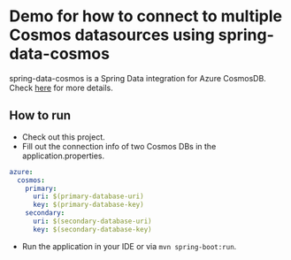 # Demo for how to connect to multiple Cosmos datasources using spring-data-cosmos

spring-data-cosmos is a Spring Data integration for Azure CosmosDB. Check [here](https://github.com/Azure/azure-sdk-for-java/tree/master/sdk/cosmos/azure-spring-data-cosmos) for more details. 

## How to run

- Check out this project.
- Fill out the connection info of two Cosmos DBs in the application.properties. 
```yaml
azure:
  cosmos:
    primary:
      uri: $(primary-database-uri)
      key: $(primary-database-key)
    secondary:
      uri: $(secondary-database-uri)
      key: $(secondary-database-key)
```
- Run the application in your IDE or via `mvn spring-boot:run`.
